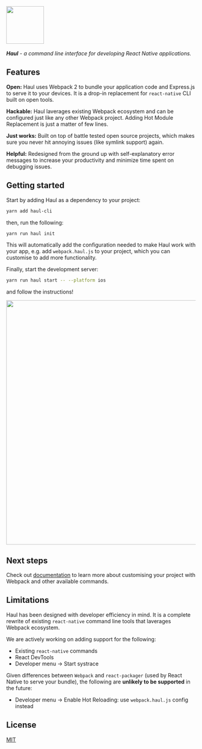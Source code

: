 <div>
  <img
    width="100"
    src="https://cloud.githubusercontent.com/assets/2464966/24399480/3127bf2a-13ad-11e7-8712-8e60488d59fc.png"
   />
   
   <br />
   <br />
   <i><b>Haul</b> - a command line interface for developing React Native applications.</i>
</div>

## Features

**Open:** Haul uses Webpack 2 to bundle your application code and Express.js to serve it to your devices. It is a drop-in replacement for `react-native` CLI built on open tools.

**Hackable:** Haul laverages existing Webpack ecosystem and can be configured just like any other Webpack project. Adding Hot Module Replacement is just a matter of few lines.

**Just works:** Built on top of battle tested open source projects, which makes sure you never hit annoying issues (like symlink support) again. 

**Helpful:** Redesigned from the ground up with self-explanatory error messages to increase your productivity and minimize time spent on debugging issues.

## Getting started

Start by adding Haul as a dependency to your project:

```bash
yarn add haul-cli
```

then, run the following:

```bash
yarn run haul init
```

This will automatically add the configuration needed to make Haul work with your app, e.g. add `webpack.haul.js` to your project, which you can customise to add more functionality.

Finally, start the development server:

```bash
yarn run haul start -- --platform ios
```

and follow the instructions!

<img width="650" src="https://cloud.githubusercontent.com/assets/2464966/24395888/8957aba8-13a1-11e7-96a3-70d34d4b5069.png" />

## Next steps

Check out [documentation](./docs/Readme.md) to learn more about customising your project with Webpack and other available commands. 

## Limitations

Haul has been designed with developer efficiency in mind. It is a complete rewrite of existing `react-native` command line tools that laverages Webpack ecosystem.

We are actively working on adding support for the following:

  - Existing `react-native` commands 
  - React DevTools
  - Developer menu -> Start systrace
  
Given differences between `Webpack` and `react-packager` (used by React Native to serve your bundle), the following are **unlikely to be supported** in the future:

  - Developer menu -> Enable Hot Reloading: use `webpack.haul.js` config instead

## License

[MIT](./LICENSE.md)
